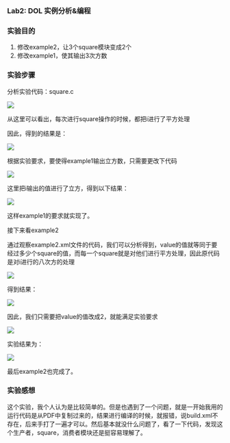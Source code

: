 ### Lab2: DOL 实例分析&编程

### 实验目的

1. 修改example2，让3个square模块变成2个
2. 修改example1，使其输出3次方数

### 实验步骤

分析实验代码：square.c

![](http://i1.piimg.com/567571/00165c1ae52887d9.png)

从这里可以看出，每次进行square操作的时候，都把i进行了平方处理

因此，得到的结果是：

![](http://i1.piimg.com/567571/c4c9a8abce6aed7e.png)

根据实验要求，要使得example1输出立方数，只需要更改下代码

![](http://i1.piimg.com/567571/5406fe8bfd4face5.png)

这里把i输出的值进行了立方，得到以下结果：

![](http://i1.piimg.com/567571/c574aa15ab494d94.png)

这样example1的要求就实现了。



接下来看example2

通过观察example2.xml文件的代码，我们可以分析得到，value的值就等同于要经过多少个square的值，而每一个square就是对他们进行平方处理，因此原代码是对i进行的八次方的处理

![](http://i1.piimg.com/567571/1e20b104dba60a1f.png)

得到结果：

![](http://i1.piimg.com/567571/fe80bf70e6d2df5f.png)

因此，我们只需要把value的值改成2，就能满足实验要求

![](http://i1.piimg.com/567571/9f3580d96a33b5ec.png)

实验结果为：

![](http://i1.piimg.com/567571/fb5c25c6e0c86625.png)

最后example2也完成了。



### 实验感想

这个实验，我个人认为是比较简单的。但是也遇到了一个问题，就是一开始我用的运行代码是从PDF中复制过来的，结果进行编译的时候，就报错，说build.xml不存在，后来手打了一遍才可以。然后基本就没什么问题了，看了一下代码，发现这个生产者，square，消费者模块还是挺容易理解了。